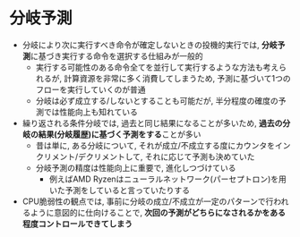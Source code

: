 # 分岐予測

* 分岐により次に実行すべき命令が確定しないときの投機的実行では, **分岐予測**に基づき実行する命令を選択する仕組みが一般的
  * 実行する可能性のある命令全てを並行して実行するような方法も考えられるが, 計算資源を非常に多く消費してしまうため, 予測に基づいて1つのフローを実行していくのが普通
  * 分岐は必ず成立する/しないとすることも可能だが, 半分程度の確度の予測では性能向上も知れている
* 繰り返される条件分岐では, 過去と同じ結果になることが多いため, **過去の分岐の結果(分岐履歴)に基づく予測をする**ことが多い
  * 昔は単に, ある分岐について, それが成立/不成立する度にカウンタをインクリメント/デクリメントして, それに応じて予測も決めていた
  * 分岐予測の精度は性能向上に重要で, 進化しつづけている
    * 例えばAMD Ryzenはニューラルネットワーク(パーセプトロン)を用いた予測をしていると言っていたりする
* CPU脆弱性の観点では, 事前に分岐の成立/不成立が一定のパターンで行われるように意図的に仕向けることで, **次回の予測がどちらになされるかをある程度コントロールできてしまう**
